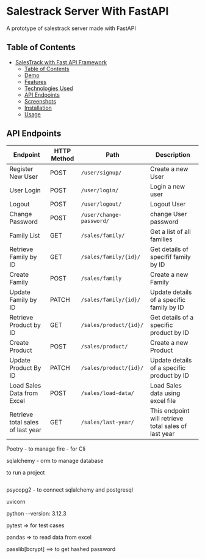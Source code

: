 # Salestrack Server With FastAPI

A prototype of salestrack server made with FastAPI 

## Table of Contents

- [SalesTrack with Fast API Framework](#)
  - [Table of Contents](#table-of-contents)
  - [Demo](#demo)
  - [Features](#features)
  - [Technologies Used](#technologies-used)
  - [API Endpoints](#api-endpoints)
  - [Screenshots](#screenshots)
  - [Installation](#installation)
  - [Usage](#usage)




## API Endpoints



| Endpoint                          | HTTP Method | Path                                      | Description                                             |
|-----------------------------------|-------------|-------------------------------------------|---------------------------------------------------------|
| Register New User                 | POST        | `/user/signup/`                           | Create a new User                                       |
| User Login                        | POST        | `/user/login/`                            | Login  a new user                                       |
| Logout                            | POST        | `/user/logout/`                           | Logout User                                             |
| Change Password                   | POST        | `/user/change-password/`                  | change User password                                    |
| Family List                       | GET         | `/sales/family/`                          | Get a list of all families                              |
| Retrieve Family by ID             | GET         | `/sales/family/{id}/`                     | Get details of specifif family by ID                    |
| Create Family                     | POST        | `/sales/family`                           | Create a new Family                                     |
| Update Family by ID               | PATCH       | `/sales/family/{id}/`                     | Update details of a specific family by ID               |
| Retrieve Product by ID            | GET         | `/sales/product/{id}/`                    | Get details of a specific product by ID                 |
| Create Product                    | POST        | `/sales/product/`                         | Create a new Product                                    |
| Update Product By ID              | PATCH       | `/sales/product/{id}/`                    | Update details of a specific product by ID              |
| Load Sales Data from Excel        | POST        | `/sales/load-data/`                       | Load Sales data using excel file                        | 
| Retrieve total sales of last year | GET         | `/sales/last-year/`                       | This endpoint will retrieve total sales of last year    |





Poetry - to manage 
fire - for Cli

sqlalchemy - orm to manage database

to run a project
``` poetry run cli salestrack serve
```

psycopg2 - to connect sqlalchemy and postgresql

uvicorn

python --version: 3.12.3

<!-- alembic -- database migration tool to simplify the porcess of managing database changes. -->
pytest => for test cases

pandas => to read data from excel

passlib[bcrypt] ==> to get hashed password
